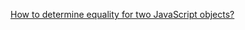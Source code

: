 [How to determine equality for two JavaScript objects?](http://stackoverflow.com/questions/201183/how-to-determine-equality-for-two-javascript-objects)

